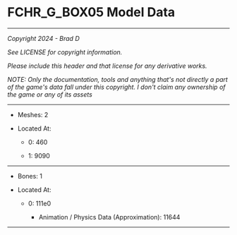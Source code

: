 # FCHR_G_BOX05 Model Data

---

*Copyright 2024 - Brad D*

*See LICENSE for copyright information.*

*Please include this header and that license for any derivative works.*

*NOTE: Only the documentation, tools and anything that's not directly a part of the game's data fall under this copyright. I don't claim any ownership of the game or any of its assets*

---

* Meshes: 2

* Located At:

  * 0: 460

  * 1: 9090

---

* Bones: 1

* Located At:

  * 0: 111e0

    * Animation / Physics Data (Approximation): 11644

---

